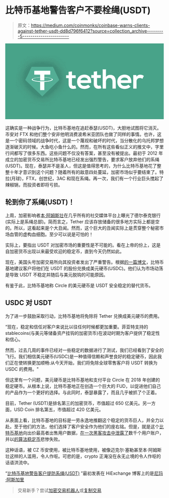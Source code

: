 # 比特币基地警告客户不要栓绳(USDT)

> 原文：<https://medium.com/coinmonks/coinbase-warns-clients-against-tether-usdt-dd8d796f6412?source=collection_archive---------5----------------------->

![](img/9cbfefcb8868b387036aa1ad4a8adf9b.png)

这确实是一种战争行为，比特币基地在追赶泰瑟(USDT)，大胆地试图将它消灭。币安对 FTX 和他们整个安非他明消费波希米亚团队也做了同样的事情。也许，这是一个密码领域的战争时代，这是一个蔑视和破坏的时代，当分散化的乌托邦梦想逐渐破灭的时候。大鱼吃小鱼什么的。然而，在所有这些看似正义的推文中，字里行间都写了很多东西。这些问题不仅没有答案，甚至没有被提出。最初于 2012 年成立的加密货币交易所比特币基地已经发出强烈警告，要求客户放弃他们的系绳(USDT)。现在，泰瑟并不是圣人，但这是值得思考的，为什么比特币基地花了整整十年才意识到这个问题？随着所有的敌意四处蔓延，加密市场似乎要结束了。特拉(月球)，FTX，创世纪，3AC 和现在系绳。再一次，我们有一个行业巨头搅起了辣椒锅，而投资者即将亏损。

## **轮到你了系绳(USDT)！**

上周，加密影响者[本·阿姆斯壮](https://www.youtube.com/watch?v=MWfHpBZL2PI)在几乎所有的社交媒体平台上曝光了德尔泰克银行(实际上是系绳总部)。简而言之，Tether 应该存放储备的很多地方实际上都是空的。所以，这看起来是个大丑闻。然而，这个巨大的丑闻实际上是贯穿整个秘密市场血管的虚构血细胞。至少可以说是可怕的！

实际上，要指出 USDT 对加密市场的重要性是不可能的。看在上帝的份上，这是自加密货币出现以来最受欢迎的稳定币，直到今天仍然如此。

现在，美国头号加密交易所向其投资者发出了严重警告。根据[的一篇博文](https://www.coinbase.com/blog/switch-to-the-trusted-and-reputable-digital-dollar-usdc)，比特币基地建议客户将他们在 USDT 的股份兑换成美元硬币(USDC)。他们认为市场动荡是导致 USDT 不稳定并随后与美元脱钩的可能原因。

有鉴于此，比特币基地称 Circle 的美元硬币是 USDT 安全稳定的替代货币。

## **USDC 对 USDT**

为了进一步鼓励采取行动，比特币基地将免除将 Tether 兑换成美元硬币的费用。

“现在，稳定和信任对客户来说比以往任何时候都更加重要。菲亚特支持的 stablecoins(与美元等储备资产挂钩的加密货币)在波动时期为客户提供了稳定性和信心。

然而，过去几周的事件已经对一些稳定的数据进行了测试，我们已经看到了安全的飞行。我们相信美元硬币(USDC)是一种值得信赖和声誉良好的稳定硬币，因此我们正在使转换更加顺畅:从今天开始，我们将免除全球零售客户将 USDT 转换为 USDC 的费用。"

但这里有一个问题，美元硬币是比特币基地和支付平台 Circle 在 2018 年创建的稳定硬币。从根本上说，比特币基地正在创造一个巨大的 FUD，以促进他们自己的产品作为一个更好的选择。与此同时，泰瑟暴露了，而且几乎被抓了个正着。

目前，Tether (USDT)是排名第三的加密货币，市值超过 650 亿美元。另一方面，USD Coin 排名第五，市值超过 420 亿美元。

从表面上看，比特币基地的目标是一劳永逸地推翻这个稳定的货币巨人，并全力以赴。至于他们的方法，他们选择了客户安全作为他们的座右铭。但是，就是这个[比特币基地](https://blog.hi.exchange/coinbase-exchange-selling-user-data/)向出价最高者出售用户数据，[在一次黑客攻击中泄露了](https://blog.hi.exchange/coinbase-under-attack-6000-accounts-hacked/)数千个用户账户，并以[的算法稳定币](https://blog.hi.exchange/gyen-stablecoin-coinbase/)悲惨失败。

这种话语，被 CZ 币安使用，被比特币基地使用，被像迈克尔·塞勒甚至本·阿姆斯壮这样的人滥用，令人作呕。可悲的是，crypto 正淹没在永无止境的令人作呕的话语洪流中。

“[比特币基地警告客户提防系绳(USDT)](https://blog.hi.exchange/tether-usdt-coinbase/) ”最初发表在 HiExchange 博客上的是[尼玛·阿斯加里](https://blog.hi.exchange/author/nimaasgari/)

> 交易新手？尝试[加密交易机器人](/coinmonks/crypto-trading-bot-c2ffce8acb2a)或[复制交易](/coinmonks/top-10-crypto-copy-trading-platforms-for-beginners-d0c37c7d698c)